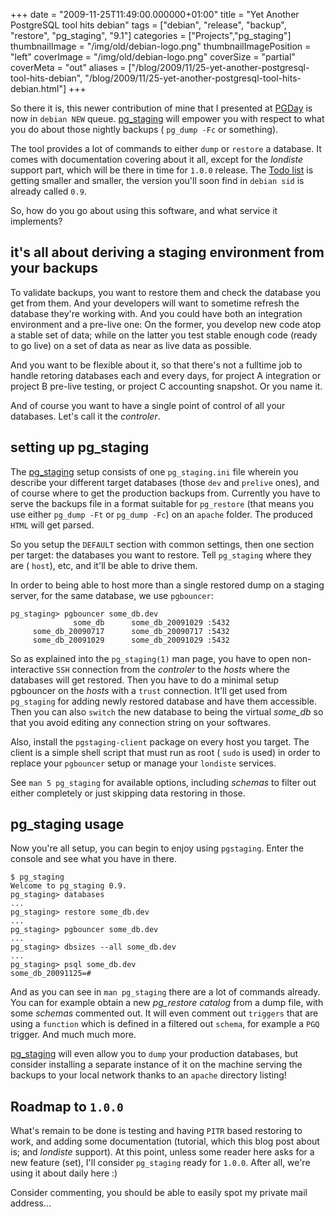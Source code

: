 +++
date = "2009-11-25T11:49:00.000000+01:00"
title = "Yet Another PostgreSQL tool hits debian"
tags = ["debian", "release", "backup", "restore", "pg_staging", "9.1"]
categories = ["Projects","pg_staging"]
thumbnailImage = "/img/old/debian-logo.png"
thumbnailImagePosition = "left"
coverImage = "/img/old/debian-logo.png"
coverSize = "partial"
coverMeta = "out"
aliases = ["/blog/2009/11/25-yet-another-postgresql-tool-hits-debian",
           "/blog/2009/11/25-yet-another-postgresql-tool-hits-debian.html"]
+++

So there it is, this newer contribution of mine that I presented at 
[PGDay](http://2009.pgday.eu) is
now in 
`debian NEW` queue. 
[pg_staging](pgstaging.html) will empower you with respect to what
you do about those nightly backups (
`pg_dump -Fc` or something).

The tool provides a lot of commands to either 
`dump` or 
`restore` a database. It
comes with documentation covering about it all, except for the 
*londiste*
support part, which will be there in time for 
`1.0.0` release. The 
[Todo list](http://github.com/dimitri/pg_staging/blob/master/TODO)
is getting smaller and smaller, the version you'll soon find in 
`debian sid`
is already called 
`0.9`.

So, how do you go about using this software, and what service it implements?


## it's all about deriving a staging environment from your backups

To validate backups, you want to restore them and check the database you get
from them. And your developers will want to sometime refresh the database
they're working with. And you could have both an integration environment and
a pre-live one: On the former, you develop new code atop a stable set of
data; while on the latter you test stable enough code (ready to go live) on
a set of data as near as live data as possible.

And you want to be flexible about it, so that there's not a fulltime job to
handle retoring databases each and every days, for project A integration or
project B pre-live testing, or project C accounting snapshot. Or you name
it.

And of course you want to have a single point of control of all your
databases. Let's call it the 
*controler*.


## setting up pg_staging

The 
[pg_staging](pgstaging.html) setup consists of one 
`pg_staging.ini` file wherein you
describe your different target databases (those 
`dev` and 
`prelive` ones), and
of course where to get the production backups from. Currently you have to
serve the backups file in a format suitable for 
`pg_restore` (that means you
use either 
`pg_dump -Ft` or 
`pg_dump -Fc`) on an 
`apache` folder. The produced
`HTML` will get parsed.

So you setup the 
`DEFAULT` section with common settings, then one section per
target: the databases you want to restore. Tell 
`pg_staging` where they are
(
`host`), etc, and it'll be able to drive them.

In order to being able to host more than a single restored dump on a staging
server, for the same database, we use 
`pgbouncer`:

~~~
pg_staging> pgbouncer some_db.dev
              some_db      some_db_20091029 :5432
     some_db_20090717      some_db_20090717 :5432
     some_db_20091029      some_db_20091029 :5432
~~~


So as explained into the 
`pg_staging(1)` man page, you have to open
non-interactive 
`SSH` connection from the 
*controler* to the 
*hosts* where the
databases will get restored. Then you have to do a minimal setup pgbouncer
on the 
*hosts* with a 
`trust` connection. It'll get used from 
`pg_staging` for
adding newly restored database and have them accessible. Then you can also
`switch` the new database to being the virtual 
*some_db* so that you avoid
editing any connection string on your softwares.

Also, install the 
`pgstaging-client` package on every host you target. The
client is a simple shell script that must run as root (
`sudo` is used) in
order to replace your 
`pgbouncer` setup or manage your 
`londiste` services.

See 
`man 5 pg_staging` for available options, including 
*schemas* to filter out
either completely or just skipping data restoring in those.


## pg_staging usage

Now you're all setup, you can begin to enjoy using 
`pgstaging`. Enter the
console and see what you have in there.

~~~
$ pg_staging 
Welcome to pg_staging 0.9.
pg_staging> databases
...
pg_staging> restore some_db.dev
...
pg_staging> pgbouncer some_db.dev
...
pg_staging> dbsizes --all some_db.dev
...
pg_staging> psql some_db.dev
some_db_20091125=# 
~~~


And as you can see in 
`man pg_staging` there are a lot of commands
already. You can for example obtain a new 
*pg_restore catalog* from a dump
file, with some 
*schemas* commented out. It will even comment out 
`triggers`
that are using a 
`function` which is defined in a filtered out 
`schema`, for
example a 
`PGQ` trigger. And much much more.

[pg_staging](pgstaging.html) will even allow you to 
`dump` your production databases, but
consider installing a separate instance of it on the machine serving the
backups to your local network thanks to an 
`apache` directory listing!


## Roadmap to `1.0.0`

What's remain to be done is testing and having 
`PITR` based restoring to work,
and adding some documentation (tutorial, which this blog post about is; and
*londiste* support). At this point, unless some reader here asks for a new
feature (set), I'll consider 
`pg_staging` ready for 
`1.0.0`. After all, we're
using it about daily here :)

Consider commenting, you should be able to easily spot my private mail
address...
